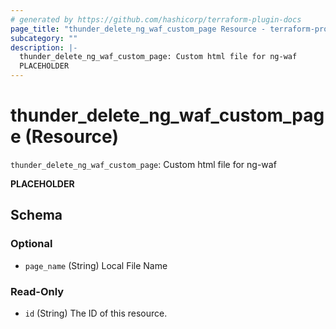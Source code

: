 ```yaml
---
# generated by https://github.com/hashicorp/terraform-plugin-docs
page_title: "thunder_delete_ng_waf_custom_page Resource - terraform-provider-thunder"
subcategory: ""
description: |-
  thunder_delete_ng_waf_custom_page: Custom html file for ng-waf
  PLACEHOLDER
---
```


# thunder_delete_ng_waf_custom_page (Resource)

`thunder_delete_ng_waf_custom_page`: Custom html file for ng-waf

__PLACEHOLDER__



<!-- schema generated by tfplugindocs -->
## Schema

### Optional

- `page_name` (String) Local File Name

### Read-Only

- `id` (String) The ID of this resource.


